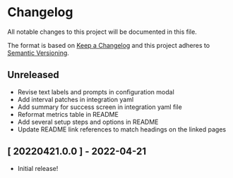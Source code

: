 # Changelog

All notable changes to this project will be documented in this file.

The format is based on [Keep a Changelog][changelog] and this project adheres
to [Semantic Versioning][semver].

## Unreleased

- Revise text labels and prompts in configuration modal
- Add interval patches in integration yaml
- Add summary for success screen in integration yaml file
- Reformat metrics table in README
- Add several setup steps and options in README
- Update README link references to match headings on the linked pages

## [ 20220421.0.0 ] - 2022-04-21

- Initial release!

[changelog]: http://keepachangelog.com/en/1.0.0/
[semver]: http://semver.org/spec/v2.0.0.html
